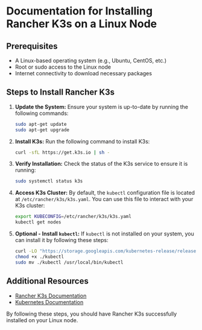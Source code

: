 # Documentation for Installing Rancher K3s on a Linux Node

## Prerequisites
- A Linux-based operating system (e.g., Ubuntu, CentOS, etc.)
- Root or sudo access to the Linux node
- Internet connectivity to download necessary packages

## Steps to Install Rancher K3s

1. **Update the System:**
    Ensure your system is up-to-date by running the following commands:
    ```sh
    sudo apt-get update
    sudo apt-get upgrade
    ```

2. **Install K3s:**
    Run the following command to install K3s:
    ```sh
    curl -sfL https://get.k3s.io | sh -
    ```

3. **Verify Installation:**
    Check the status of the K3s service to ensure it is running:
    ```sh
    sudo systemctl status k3s
    ```

4. **Access K3s Cluster:**
    By default, the `kubectl` configuration file is located at `/etc/rancher/k3s/k3s.yaml`. You can use this file to interact with your K3s cluster:
    ```sh
    export KUBECONFIG=/etc/rancher/k3s/k3s.yaml
    kubectl get nodes
    ```

5. **Optional - Install `kubectl`:**
    If `kubectl` is not installed on your system, you can install it by following these steps:
    ```sh
    curl -LO "https://storage.googleapis.com/kubernetes-release/release/$(curl -s https://storage.googleapis.com/kubernetes-release/release/stable.txt)/bin/linux/amd64/kubectl"
    chmod +x ./kubectl
    sudo mv ./kubectl /usr/local/bin/kubectl
    ```

## Additional Resources
- [Rancher K3s Documentation](https://rancher.com/docs/k3s/latest/en/)
- [Kubernetes Documentation](https://kubernetes.io/docs/home/)

By following these steps, you should have Rancher K3s successfully installed on your Linux node.